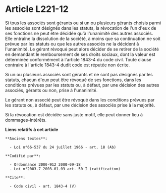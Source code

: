 # Article L221-12

Si tous les associés sont gérants ou si un ou plusieurs gérants choisis parmi les associés sont désignés dans les statuts, la
révocation de l'un d'eux de ses fonctions ne peut être décidée qu'à l'unanimité des autres associés. Elle entraîne la
dissolution de la société, à moins que sa continuation ne soit prévue par les statuts ou que les autres associés ne la
décident à l'unanimité. Le gérant révoqué peut alors décider de se retirer de la société en demandant le remboursement de ses
droits sociaux, dont la valeur est déterminée conformément à l'article 1843-4 du code civil. Toute clause contraire à
l'article 1843-4 dudit code est réputée non écrite. 

Si un ou plusieurs associés sont gérants et ne sont pas désignés par les statuts, chacun d'eux peut être révoqué de ses
fonctions, dans les conditions prévues par les statuts ou, à défaut, par une décision des autres associés, gérants ou non,
prise à l'unanimité. 

Le gérant non associé peut être révoqué dans les conditions prévues par les statuts ou, à défaut, par une décision des
associés prise à la majorité. 

Si la révocation est décidée sans juste motif, elle peut donner lieu à dommages-intérêts.

**Liens relatifs à cet article**

	**Anciens textes**:

	  - Loi n°66-537 du 24 juillet 1966 - art. 18 (Ab)

	**Codifié par**:

	  - Ordonnance 2000-912 2000-09-18
	  - Loi n°2003-7 2003-01-03 art. 50 I (ratification)

	**Cite**:

	  - Code civil - art. 1843-4 (V)
